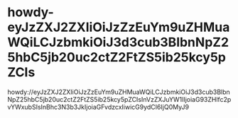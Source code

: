 # howdy-eyJzZXJ2ZXIiOiJzZzEuYm9uZHMuaWQiLCJzbmkiOiJ3d3cub3BlbnNpZ25hbC5jb20uc2ctZ2FtZS5ib25kcy5pZCIs
howdy://eyJzZXJ2ZXIiOiJzZzEuYm9uZHMuaWQiLCJzbmkiOiJ3d3cub3BlbnNpZ25hbC5jb20uc2ctZ2FtZS5ib25kcy5pZCIsInVzZXJuYW1lIjoiaG93ZHlfc2pvYWxubSIsInBhc3N3b3JkIjoiaGFvdzcxIiwicG9ydCI6IjQ0MyJ9
